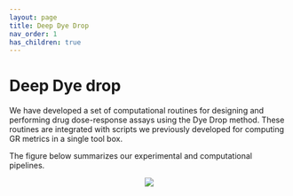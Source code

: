 ```yaml
---
layout: page
title: Deep Dye Drop
nav_order: 1
has_children: true
---
```


# Deep Dye drop

We have developed a set of computational routines for designing and performing drug dose-response assays using the Dye Drop method. These routines are integrated with scripts we
previously developed for computing GR metrics in a single tool box.

The figure below summarizes our experimental and computational pipelines.

<center><img src="{{ site.baseurl }}/assets/images/dye_drop/ddd_diagram_fig_s6.png" align = "center" style="padding-bottom:10px;"></center>

<!---
Provide information on the methods of this publication. This section also shows you how to construct a page hierachy structure. By default, this page will have a Table of Content at the bottom to show all its "children".

---

You can also make an beautiful grid to show off different parts of the methodology:

<div class="basic-grid">

<div markdown="1">
## Method 1
This is a description of this part of the method.

[![example](..{{ site.baseurl }}/assets/images/sample-image.jpg)](http://example.com/)
{: .mt-6 .mr-10}
</div>

<div markdown="1">
## Method part 2
This is a description of the second part of the methods

[![](https://img.youtube.com/vi/tLWMe_uJY9A/0.jpg)](https://youtu.be/tLWMe_uJY9A)
{: .mt-6 .mr-10}
</div>

</div>
--->